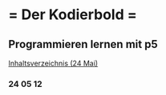 # = Der Kodierbold =

## Programmieren lernen mit p5

<p><a href="./HTML/001.html">Inhaltsverzeichnis (24 Mai) </a></p>

### 24 05 12
